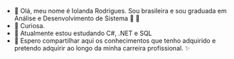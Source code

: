 - 👋 Olá, meu nome é Iolanda Rodrigues. Sou brasileira e sou graduada em Análise e Desenvolvimento de Sistema 💞️ 💞️
- 👀 Curiosa.
- 🌱 Atualmente estou estudando C#, .NET e SQL
- 💞️ Espero compartilhar aqui os conhecimentos que tenho adquirido e pretendo adquirir ao longo da minha carreira profissional. ✨

